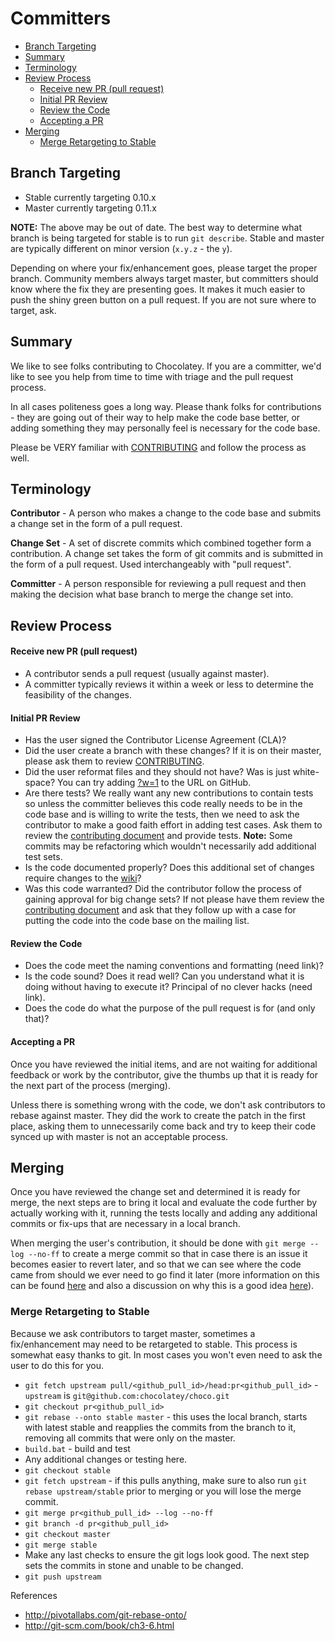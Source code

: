 Committers
============

<!-- TOC -->

- [Branch Targeting](#branch-targeting)
- [Summary](#summary)
- [Terminology](#terminology)
- [Review Process](#review-process)
    - [Receive new PR (pull request)](#receive-new-pr-pull-request)
    - [Initial PR Review](#initial-pr-review)
    - [Review the Code](#review-the-code)
    - [Accepting a PR](#accepting-a-pr)
- [Merging](#merging)
  - [Merge Retargeting to Stable](#merge-retargeting-to-stable)

<!-- /TOC -->

## Branch Targeting
* Stable currently targeting 0.10.x
* Master currently targeting 0.11.x

**NOTE:** The above may be out of date. The best way to determine what branch is being targeted for stable is to run `git describe`. Stable and master are typically different on minor version (`x.y.z` - the `y`).

Depending on where your fix/enhancement goes, please target the proper branch. Community members always target master, but committers should know where the fix they are presenting goes. It makes it much easier to push the shiny green button on a pull request. If you are not sure where to target, ask.

## Summary
We like to see folks contributing to Chocolatey. If you are a committer, we'd like to see you help from time to time with triage and the pull request process.

In all cases politeness goes a long way. Please thank folks for contributions - they are going out of their way to help make the code base better, or adding something they may personally feel is necessary for the code base.

Please be VERY familiar with [CONTRIBUTING](https://github.com/chocolatey/choco/blob/master/CONTRIBUTING.md) and follow the process as well.

## Terminology
**Contributor** - A person who makes a change to the code base and submits a change set in the form of a pull request.

**Change Set** - A set of discrete commits which combined together form a contribution.  A change set takes the form of git commits and is submitted in the form of a pull request. Used interchangeably with "pull request".

**Committer** - A person responsible for reviewing a pull request and then making the decision what base branch to merge the change set into.

## Review Process
#### Receive new PR (pull request)
 * A contributor sends a pull request (usually against master).
 * A committer typically reviews it within a week or less to determine the feasibility of the changes.

#### Initial PR Review
 * Has the user signed the Contributor License Agreement (CLA)?
 * Did the user create a branch with these changes? If it is on their master, please ask them to review [CONTRIBUTING](https://github.com/chocolatey/choco/blob/master/CONTRIBUTING.md).
 * Did the user reformat files and they should not have? Was is just white-space? You can try adding [?w=1](https://github.com/blog/967-github-secrets) to the URL on GitHub.
 * Are there tests? We really want any new contributions to contain tests so unless the committer believes this code really needs to be in the code base and is willing to write the tests, then we need to ask the contributor to make a good faith effort in adding test cases. Ask them to review the [contributing document](https://github.com/chocolatey/choco/blob/master/CONTRIBUTING.md) and provide tests. **Note:** Some commits may be refactoring which wouldn't necessarily add additional test sets.
 * Is the code documented properly? Does this additional set of changes require changes to the [wiki](https://github.com/chocolatey/choco/wiki)?
 * Was this code warranted? Did the contributor follow the process of gaining approval for big change sets? If not please have them review the [contributing document](https://github.com/chocolatey/choco/blob/master/CONTRIBUTING.md) and ask that they follow up with a case for putting the code into the code base on the mailing list.

#### Review the Code
  * Does the code meet the naming conventions and formatting (need link)?
  * Is the code sound? Does it read well? Can you understand what it is doing without having to execute it? Principal of no clever hacks (need link).
  * Does the code do what the purpose of the pull request is for (and only that)?

#### Accepting a PR
Once you have reviewed the initial items, and are not waiting for additional feedback or work by the contributor, give the thumbs up that it is ready for the next part of the process (merging).

Unless there is something wrong with the code, we don't ask contributors to rebase against master. They did the work to create the patch in the first place, asking them to unnecessarily come back and try to keep their code synced up with master is not an acceptable process.

## Merging
Once you have reviewed the change set and determined it is ready for merge, the next steps are to bring it local and evaluate the code further by actually working with it, running the tests locally and adding any additional commits or fix-ups that are necessary in a local branch.

When merging the user's contribution, it should be done with `git merge --log --no-ff` to create a merge commit so that in case there is an issue it becomes easier to revert later, and so that we can see where the code came from should we ever need to go find it later (more information on this can be found [here](https://www.kernel.org/pub/software/scm/git/docs/git-merge.html) and also a discussion on why this is a good idea [here](https://differential.com/insights/best-way-to-merge-a-github-pull-request/)).

### Merge Retargeting to Stable
Because we ask contributors to target master, sometimes a fix/enhancement may need to be retargeted to stable. This process is somewhat easy thanks to git. In most cases you won't even need to ask the user to do this for you.

 * `git fetch upstream pull/<github_pull_id>/head:pr<github_pull_id>` - `upstream` is `git@github.com:chocolatey/choco.git`
 * `git checkout pr<github_pull_id>`
 * `git rebase --onto stable master` - this uses the local branch, starts with latest stable and reapplies the commits from the branch to it, removing all commits that were only on the master.
 * `build.bat` - build and test
 * Any additional changes or testing here.
 * `git checkout stable`
 * `git fetch upstream` - if this pulls anything, make sure to also run `git rebase upstream/stable` prior to merging or you will lose the merge commit.
 * `git merge pr<github_pull_id> --log --no-ff`
 * `git branch -d pr<github_pull_id>`
 * `git checkout master`
 * `git merge stable`
 * Make any last checks to ensure the git logs look good. The next step sets the commits in stone and unable to be changed.
 * `git push upstream`

References

 * http://pivotallabs.com/git-rebase-onto/
 * http://git-scm.com/book/ch3-6.html
